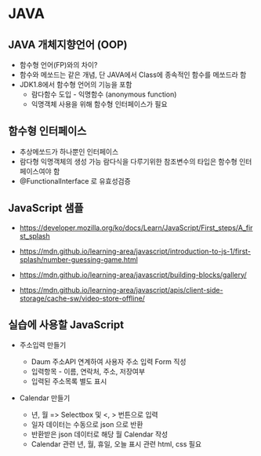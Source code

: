 # JAVA
## JAVA 개체지향언어 (OOP)
 - 함수형 언어(FP)와의 차이?
 - 함수와 메쏘드는 같은 개념, 단 JAVA에서 Class에 종속적인 함수를 메쏘드라 함
 - JDK1.8에서 함수형 언어의 기능을 포함
    - 람다함수 도입 - 익명함수 (anonymous function)
    - 익명객체 사용을 위해 함수형 인터페이스가 필요 

## 함수형 인터페이스
 - 추상메쏘드가 하나뿐인 인터페이스
 - 람다형 익명객체의 생성 가능
   람다식을 다루기위한 참조변수의 타입은 함수형 인터페이스여야 함
 - @FunctionalInterface 로 유효성검증

## JavaScript 샘플
  - https://developer.mozilla.org/ko/docs/Learn/JavaScript/First_steps/A_first_splash

  - https://mdn.github.io/learning-area/javascript/introduction-to-js-1/first-splash/number-guessing-game.html
  - https://mdn.github.io/learning-area/javascript/building-blocks/gallery/
  
  - https://mdn.github.io/learning-area/javascript/apis/client-side-storage/cache-sw/video-store-offline/




## 실습에 사용할 JavaScript
- 주소입력 만들기
  - Daum 주소API 연계하여 사용자 주소 입력 Form 직성
  - 입력항목 - 이름, 연락처, 주소, 저장여부
  - 입력된 주소목록 별도 표시

- Calendar 만들기
  - 년, 월 => Selectbox 및 <, > 번튼으로 입력
  - 일자 데이터는 수동으로 json 으로 반환
  - 반환받은 json 데이터로 해당 월 Calendar 작성
  - Calendar 관련 년, 월, 휴일, 오늘 표시 관련 html, css 필요


<script src="https://code.jquery.com/jquery-1.12.4.js" 
        integrity="sha256-Qw82+bXyGq6MydymqBxNPYTaUXXq7c8v3CwiYwLLNXU=" 
        crossorigin="anonymous"></script>

<script
  src="https://code.jquery.com/jquery-2.2.4.js"
  integrity="sha256-iT6Q9iMJYuQiMWNd9lDyBUStIq/8PuOW33aOqmvFpqI="
  crossorigin="anonymous"></script>

  <script
  src="https://code.jquery.com/jquery-3.6.1.js"
  integrity="sha256-3zlB5s2uwoUzrXK3BT7AX3FyvojsraNFxCc2vC/7pNI="
  crossorigin="anonymous"></script>
